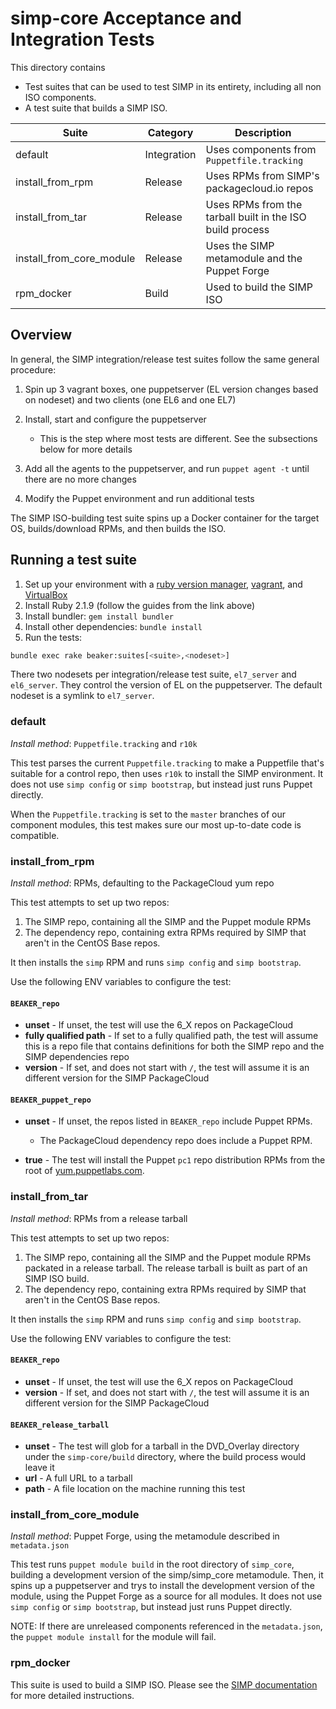 # simp-core Acceptance and Integration Tests

This directory contains

* Test suites that can be used to test SIMP in its entirety, including all non ISO components. 
* A test suite that builds a SIMP ISO.

| Suite                    | Category    | Description                                               |
| ------------------------ | ----------- | --------------------------------------------------------- |
| default                  | Integration | Uses components from `Puppetfile.tracking`                |
| install_from_rpm         | Release     | Uses RPMs from SIMP's packagecloud.io repos               |
| install_from_tar         | Release     | Uses RPMs from the tarball built in the ISO build process |
| install_from_core_module | Release     | Uses the SIMP metamodule and the Puppet Forge             |
| rpm_docker               | Build       | Used to build the SIMP ISO                                |


## Overview

In general, the SIMP integration/release test suites follow the same general procedure:

1. Spin up 3 vagrant boxes, one puppetserver (EL version changes based on
   nodeset) and two clients (one EL6 and one EL7)
2. Install, start and configure the puppetserver

   * This is the step where most tests are different. See the subsections below
     for more details
     
3. Add all the agents to the puppetserver, and run `puppet agent -t`
   until there are no more changes
4. Modify the Puppet environment and run additional tests

The SIMP ISO-building test suite spins up a Docker container for the target OS,
builds/download RPMs, and then builds the ISO.

## Running a test suite

1. Set up your environment with a [ruby version manager](https://rvm.io/), [vagrant](https://www.vagrantup.com/), and [VirtualBox](https://www.virtualbox.org/)
2. Install Ruby 2.1.9 (follow the guides from the link above)
3. Install bundler: `gem install bundler`
4. Install other dependencies: `bundle install`
5. Run the tests:

```bash
bundle exec rake beaker:suites[<suite>,<nodeset>]
```

There two nodesets per integration/release test suite, `el7_server` and `el6_server`.
They control the version of EL on the puppetserver. The default nodeset is a symlink
to `el7_server`.



### default

_Install method_: `Puppetfile.tracking` and `r10k`

This test parses the current `Puppetfile.tracking` to make a Puppetfile that's
suitable for a control repo, then uses `r10k` to install the SIMP environment.
It does not use `simp config` or `simp bootstrap`, but instead just runs Puppet
directly.

When the `Puppetfile.tracking` is set to the `master` branches of our component
modules, this test makes sure our most up-to-date code is compatible.



### install_from_rpm

_Install method_: RPMs, defaulting to the PackageCloud yum repo

This test attempts to set up two repos:

1. The SIMP repo, containing all the SIMP and the Puppet module RPMs
2. The dependency repo, containing extra RPMs required by SIMP that aren't in
   the CentOS Base repos.

It then installs the `simp` RPM and runs `simp config` and `simp bootstrap`.

Use the following ENV variables to configure the test:

#### `BEAKER_repo`

* **unset** - If unset, the test will use the 6_X repos on PackageCloud
* **fully qualified path** - If set to a fully qualified path, the test will
  assume this is a repo file that contains definitions for both the SIMP
  repo and the SIMP dependencies repo
* **version** - If set, and does not start with `/`, the test will assume it
  is an different version for the SIMP PackageCloud

#### `BEAKER_puppet_repo`

* **unset** - If unset, the repos listed in `BEAKER_repo` include Puppet RPMs.

  * The PackageCloud dependency repo does include a Puppet RPM.
  
* **true** - The test will install the Puppet `pc1` repo distribution RPMs from
  the root of [yum.puppetlabs.com](yum.puppetlabs.com).



### install_from_tar

_Install method_: RPMs from a release tarball

This test attempts to set up two repos:

1. The SIMP repo, containing all the SIMP and the Puppet module RPMs packated in
   a release tarball.  The release tarball is built as part of an SIMP ISO build.
2. The dependency repo, containing extra RPMs required by SIMP that aren't in
   the CentOS Base repos.

It then installs the `simp` RPM and runs `simp config` and `simp bootstrap`.

Use the following ENV variables to configure the test:

#### `BEAKER_repo`

* **unset** - If unset, the test will use the 6_X repos on PackageCloud
* **version** - If set, and does not start with `/`, the test will assume it
  is an different version for the SIMP PackageCloud

#### `BEAKER_release_tarball`

* **unset** - The test will glob for a tarball in the DVD_Overlay directory
  under the `simp-core/build` directory, where the build process would leave it
* **url** - A full URL to a tarball
* **path** - A file location on the machine running this test



### install_from_core_module

_Install method_: Puppet Forge, using the metamodule described in `metadata.json`

This test runs `puppet module build` in the root directory of `simp_core`,
building a development version of the simp/simp_core metamodule. Then, it spins
up a puppetserver and trys to install the development version of the module,
using the Puppet Forge as a source for all modules. It does not use
`simp config` or `simp bootstrap`, but instead just runs Puppet directly.

NOTE: If there are unreleased components referenced in the `metadata.json`,
the `puppet module install` for the module will fail.



### rpm_docker

This suite is used to build a SIMP ISO. Please see the
[SIMP documentation](https://simp.readthedocs.io/en/master/getting_started_guide/ISO_Build/Building_SIMP_From_Source.html)
for more detailed instructions.
